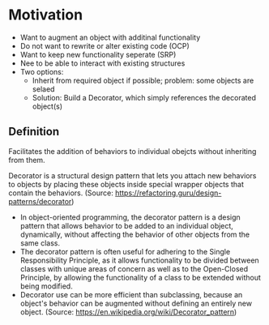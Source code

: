 # Motivation

- Want to augment an object with additinal functionality
- Do not want to rewrite or alter existing code (OCP)
- Want to keep new functionality seperate (SRP)
- Nee to be able to interact with existing structures
- Two options:
  - Inherit from required object if possible; problem: some objects are selaed
  - Solution: Build a Decorator, which simply references the decorated object(s)

## Definition

Facilitates the addition of behaviors to individual obejcts without inheriting from them.

Decorator is a structural design pattern that lets you attach new behaviors to objects by placing these objects inside special wrapper objects that contain the behaviors. (Source: <https://refactoring.guru/design-patterns/decorator>)

- In object-oriented programming, the decorator pattern is a design pattern that allows behavior to be added to an individual object, dynamically, without affecting the behavior of other objects from the same class.
- The decorator pattern is often useful for adhering to the Single Responsibility Principle, as it allows functionality to be divided between classes with unique areas of concern as well as to the Open-Closed Principle, by allowing the functionality of a class to be extended without being modified.
- Decorator use can be more efficient than subclassing, because an object's behavior can be augmented without defining an entirely new object. (Source: <https://en.wikipedia.org/wiki/Decorator_pattern>)

